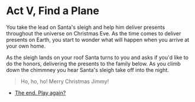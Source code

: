 # Act V, Find a Plane

You take the lead on Santa's sleigh and help him deliver presents
throughout the universe on Christmas Eve. As the time comes to deliver
presents on Earth, you start to wonder what will happen when you
arrive at your own home.

As the sleigh lands on your roof Santa turns to you and asks if you'd
like to do the honors, delivering the presents to the family below. As
you climb down the chimmney you hear Santa's sleigh take off into the
night.

> Ho, ho, ho! Merry Christmas Jimmy!

  * [The end. Play again?](../act1/start.md)
